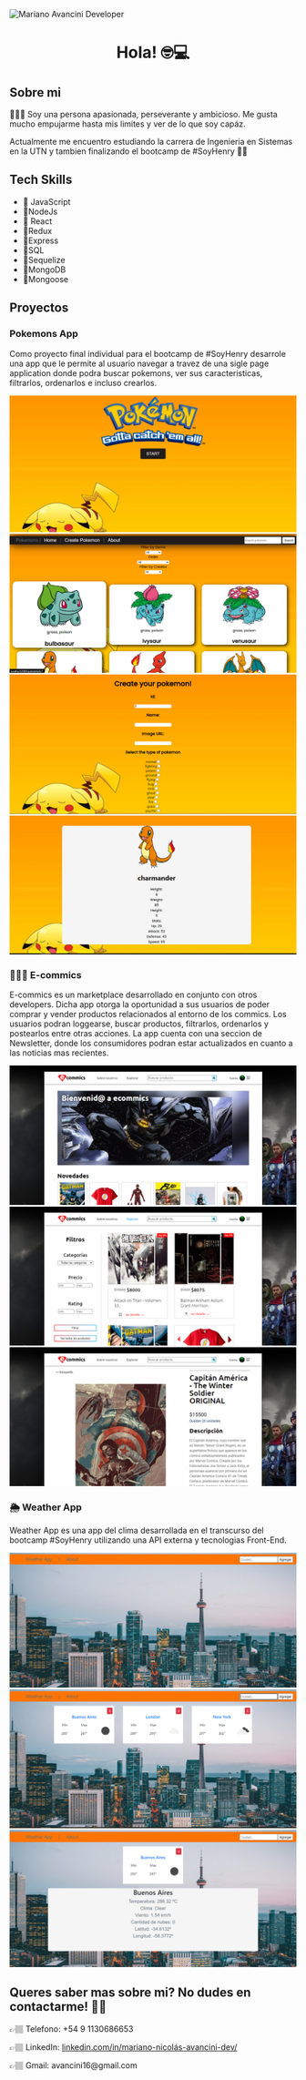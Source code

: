 ![Mariano Avancini Developer](https://github.com/avancini16/avancini16/blob/main/Cover/cover.gif)

<h1 align="center">
Hola! 🤓💻
</h1>

## Sobre mi
<p> 💁🏽‍♂️ Soy una persona apasionada, perseverante y ambicioso. Me gusta mucho empujarme hasta mis limites y ver de lo que soy capáz. </p>
<p>Actualmente me encuentro estudiando la carrera de Ingenieria en Sistemas en la UTN y tambien finalizando el bootcamp de #SoyHenry 🙌🏽</p>

## Tech Skills
<ul>
    <li>📌 JavaScript</li>
    <li>📌NodeJs</li>
    <li>📌 React</li>
    <li>📌Redux</li>
    <li>📌Express</li>
    <li>📌SQL</li>
    <li>📌Sequelize</li>
    <li>📌MongoDB</li>
    <li>📌Mongoose</li>
</ul>


## Proyectos
<h3>Pokemons App</h3>
<p>Como proyecto final individual para el bootcamp de #SoyHenry desarrole una app que le permite al usuario navegar a travez de una sigle page application donde podra buscar pokemons, ver sus caracteristicas, filtrarlos, ordenarlos e incluso crearlos.</p>
<p>
  <a><img src="https://github.com/avancini16/avancini16/blob/main/images/Pokemons 4.png"></a>
  <a><img src="https://github.com/avancini16/avancini16/blob/main/images/Pokemons 1.png"></a>
  <a><img src="https://github.com/avancini16/avancini16/blob/main/images/Pokemons 2.png"></a>
  <a><img src="https://github.com/avancini16/avancini16/blob/main/images/Pokemons 3.png"></a>
</p>

<h3 href='https://e-commics.vercel.app/'>🦸🏽‍♂️ E-commics</h3>
<p>E-commics es un marketplace desarrollado en conjunto con otros developers. Dicha app otorga la oportunidad a sus usuarios de poder comprar y vender productos relacionados al entorno de los commics. Los usuarios podran loggearse, buscar productos, filtrarlos, ordenarlos y postearlos entre otras acciones. La app cuenta con una seccion de Newsletter, donde los consumidores podran estar actualizados en cuanto a las noticias mas recientes.</p>
<p>
  <a><img src="https://github.com/avancini16/avancini16/blob/main/images/E-commics 1.png"></a>
  <a><img src="https://github.com/avancini16/avancini16/blob/main/images/E-commics 2.png"></a>
  <a><img src="https://github.com/avancini16/avancini16/blob/main/images/E-commics 3.png"></a>
</p>

<h3>🌦 Weather App</h3>
<p> Weather App es una app del clima desarrollada en el transcurso del bootcamp #SoyHenry utilizando una API externa y tecnologias Front-End.
</p>
<p>
  <a><img src="https://github.com/avancini16/WeatherApp/blob/main/images/WeatherApp 1.png"></a>
  <a><img src="https://github.com/avancini16/WeatherApp/blob/main/images/WeatherApp 2.png"></a>
  <a><img src="https://github.com/avancini16/WeatherApp/blob/main/images/WeatherApp 3.png"></a>
</p>

## Queres saber mas sobre mi? No dudes en contactarme! ✌🏽
<p>👉🏽 Telefono: +54 9 1130686653</p>
<p>👉🏽 LinkedIn: <a href='https://www.linkedin.com/in/mariano-nicol%C3%A1s-avancini-dev/'> linkedin.com/in/mariano-nicolás-avancini-dev/  </a></p>
<p>👉🏽 Gmail: avancini16@gmail.com</p>